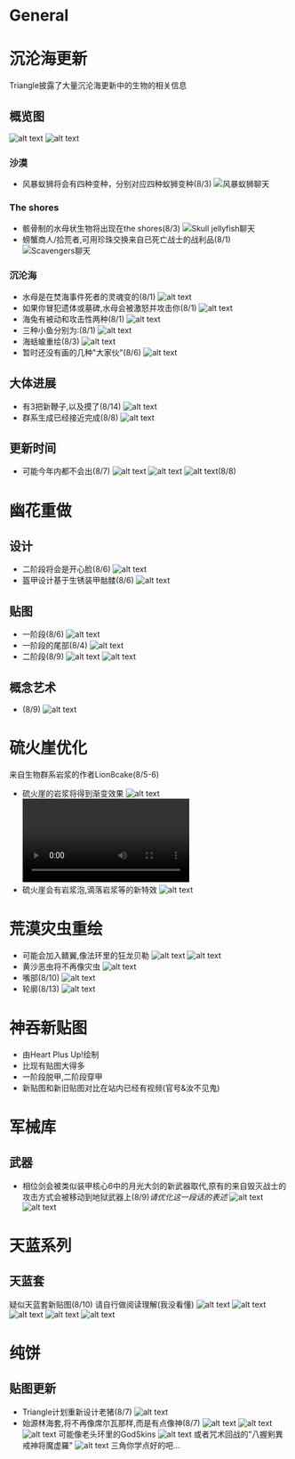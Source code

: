 # General

# 沉沦海更新
Triangle披露了大量沉沦海更新中的生物的相关信息
## 概览图
![alt text](../Themed/SSO/image_SSOCreatures.png)
![alt text](../Themed/SSO/image_SSOCreaturesWithName.png)
### 沙漠
- 风暴蚁狮将会有四种变种，分别对应四种蚁狮变种(8/3)
  ![风暴蚁狮聊天](../Themed/SSO/text_antlion.png)
### The shores
- 骸骨制的水母状生物将出现在the shores(8/3)
  ![Skull jellyfish聊天](../Themed/SSO/text_skullJellyfish.png)
- 螃蟹商人/拾荒者,可用珍珠交换来自已死亡战士的战利品(8/1)
  ![Scavengers聊天](../Themed/SSO/text_scavenger.png)
### 沉沦海
- 水母是在焚海事件死者的灵魂变的(8/1)
  ![alt text](../Themed/SSO/image_ghostBell.png)
- 如果你冒犯遗体或墓碑,水母会被激怒并攻击你(8/1)
  ![alt text](../Themed/SSO/text_ghostBell.png)
- 海兔有被动和攻击性两种(8/1)
  ![alt text](../Themed/SSO/text_slugs.png)
- 三种小鱼分别为:(8/1)
  ![alt text](../Themed/SSO/image_fishes.png)
- 海蛞蝓重绘(8/3)
  ![alt text](../Themed/SSO/image_seaFloaty.png)
- 暂时还没有画的几种"大家伙"(8/6)
  ![alt text](../Themed/SSO/text_bigGuys.png)
## 大体进展
- 有3把新鞭子,以及摸了(8/14)
  ![alt text](../Themed/SSO/text_overall.png)
- 群系生成已经接近完成(8/8)
  ![alt text](../Themed/SSO/text_generation.png)
## 更新时间
- 可能今年内都不会出(8/7)
  ![alt text](../Themed/SSO/text_updateTime.png)
  ![alt text](../Themed/SSO/text_updateTime2.png)
  ![alt text](../Themed/SSO/text_progressAug8.png)(8/8)

# 幽花重做
## 设计
- 二阶段将会是开心脸(8/6)
  ![alt text](../Themed/Polter/text_polterP2.png)
- 盔甲设计基于生锈装甲骷髅(8/6)
  ![alt text](../Themed/Polter/text_rustyBones.png)

## 贴图
- 一阶段(8/6)
  ![alt text](../Themed/Polter/image_polterP1.png)
- 一阶段的尾部(8/4)
  ![alt text](../Themed/Polter/image_polterP1Tail.png)
- 二阶段(8/9)
  ![alt text](../Themed/Polter/image_PolterP2.png)
  ![alt text](../Themed/Polter/text_polterP2.png)

## 概念艺术
- (8/9)
  ![alt text](../Themed/Polter/image_polterConcept.png)

# 硫火崖优化
来自生物群系岩浆的作者Lion8cake(8/5-6)
- 硫火崖的岩浆将得到渐变效果
  ![alt text](../Themed/Others/image_cragsLava.png)<video controls src="../Themed/Others/CragsLava.mp4" title="Title"></video>
- 硫火崖会有岩浆泡,滴落岩浆等的新特效
  ![alt text](../Themed/Others/CragsLavaEffects.gif)

# 荒漠灾虫重绘
- 可能会加入鳍翼,像法环里的狂龙贝勒
  ![alt text](../Themed/DS/text_DSFin.png)
  ![alt text](../Themed/DS/image_Bayle.png)
- 黄沙恶虫将不再像灾虫
  ![alt text](../Themed/DS/text_DSSon.png)
- 嘴部(8/10)
  ![alt text](../Themed/DS/image_DSMouth.png)
- 轮廓(8/13)
  ![alt text](../Themed/DS/image_DSShade.png)

# 神吞新贴图
- 由Heart Plus Up!绘制
- 比现有贴图大得多
- 一阶段脱甲,二阶段穿甲
- 新贴图和新旧贴图对比在站内已经有视频(官号&汝不见鬼)

# 军械库
## 武器
- 相位剑会被类似装甲核心6中的月光大剑的新武器取代,原有的来自毁灭战士的攻击方式会被移动到地狱武器上(8/9)*请优化这一段话的表述*
  ![alt text](../Themed/Arsenal/text_phaseSlayer.png)
  ![alt text](../Themed/Arsenal/text_phaseSlayer2.png)

# 天蓝系列
## 天蓝套
疑似天蓝套新贴图(8/10)
请自行做阅读理解(我没看懂)
![alt text](../Themed/Armor_Rework/image_aerospec.png)
![alt text](../Themed/Armor_Rework/text_aerospec.png)
![alt text](../Themed/Armor_Rework/text_aerospec2.png)
![alt text](../Themed/Armor_Rework/text_aerospec3.png)
![alt text](../Themed/Armor_Rework/text_aerospec4.png)

# 纯饼

## 贴图更新
- Triangle计划重新设计老猪(8/7)
  ![alt text](text_oldDuke.png)
- 始源林海套,将不再像席尔瓦那样,而是有点像神(8/7)
  ![alt text](../Themed/Armor_Rework/text_silva.png)
  ![alt text](../Themed/Armor_Rework/text_silva2.png)
  ![alt text](../Themed/Armor_Rework/text_silva3.png)
  可能像老头环里的GodSkins
  ![alt text](../Themed/Armor_Rework/image_godSkins.png)
  或者咒术回战的"八握剣異戒神将魔虚羅"
  ![alt text](../Themed/Armor_Rework/image_mahoraga.png)
  三角你学点好的吧...